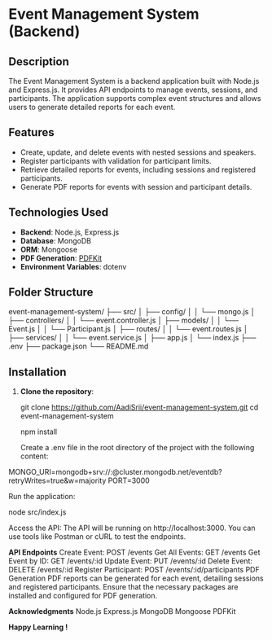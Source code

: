 # Event Management System (Backend)

## Description

The Event Management System is a backend application built with Node.js and Express.js. It provides API endpoints to manage events, sessions, and participants. The application supports complex event structures and allows users to generate detailed reports for each event.

## Features

- Create, update, and delete events with nested sessions and speakers.
- Register participants with validation for participant limits.
- Retrieve detailed reports for events, including sessions and registered participants.
- Generate PDF reports for events with session and participant details.

## Technologies Used

- **Backend**: Node.js, Express.js
- **Database**: MongoDB
- **ORM**: Mongoose
- **PDF Generation**: [PDFKit](https://pdfkit.org/)
- **Environment Variables**: dotenv

## Folder Structure


event-management-system/
├── src/
│ ├── config/
│ │ └── mongo.js
│ ├── controllers/
│ │ └── event.controller.js
│ ├── models/
│ │ └── Event.js
│ │ └── Participant.js
│ ├── routes/
│ │ └── event.routes.js
│ ├── services/
│ │ └── event.service.js
│ ├── app.js
│ └── index.js
├── .env
├── package.json
└── README.md

## Installation

1. **Clone the repository**:

   git clone https://github.com/AadiSrii/event-management-system.git
   cd event-management-system

   npm install

   Create a .env file in the root directory of the project with the following content:

MONGO_URI=mongodb+srv://<username>:<password>@cluster.mongodb.net/eventdb?retryWrites=true&w=majority
PORT=3000


Run the application:

node src/index.js


Access the API:
The API will be running on http://localhost:3000. You can use tools like Postman or cURL to test the endpoints.

**API Endpoints**
Create Event: POST /events
Get All Events: GET /events
Get Event by ID: GET /events/:id
Update Event: PUT /events/:id
Delete Event: DELETE /events/:id
Register Participant: POST /events/:id/participants
PDF Generation
PDF reports can be generated for each event, detailing sessions and registered participants. Ensure that the necessary packages are installed and configured for PDF generation.


**Acknowledgments**
Node.js
Express.js
MongoDB
Mongoose
PDFKit

**Happy Learning !**





